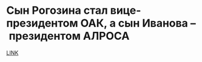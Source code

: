# Сын Рогозина стал вице-президентом ОАК, а сын Иванова – президентом АЛРОСА



[LINK](https://varlamov.ru/2280377.html)